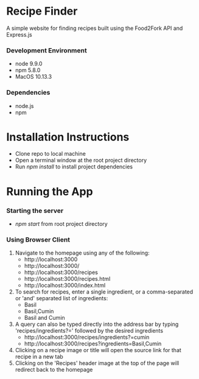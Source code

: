 # Recipe Finder
A simple website for finding recipes built using the Food2Fork API and Express.js

### Development Environment
* node 9.9.0
* npm 5.8.0
* MacOS 10.13.3

### Dependencies
* node.js
* npm

# Installation Instructions
* Clone repo to local machine
* Open a terminal window at the root project directory
* Run _npm install_ to install project dependencies

# Running the App
### Starting the server
* _npm start_ from root project directory

### Using Browser Client
1. Navigate to the homepage using any of the following:
    * http://localhost:3000
    * http://localhost:3000/
    * http://localhost:3000/recipes
    * http://localhost:3000/recipes.html
    * http://localhost:3000/index.html
2. To search for recipes, enter a single ingredient, or a comma-separated or 'and' separated list of ingredients:
    * Basil
    * Basil,Cumin
    * Basil and Cumin
3. A query can also be typed directly into the address bar by typing 'recipes/ingredients?=' followed by the desired ingredients
    * http://localhost:3000/recipes/ingredients?=cumin
    * http://localhost:3000/recipes?ingredients=Basil,Cumin
4. Clicking on a recipe image or title will open the source link for that recipe in a new tab
5. Clicking on the 'Recipes' header image at the top of the page will redirect back to the homepage
